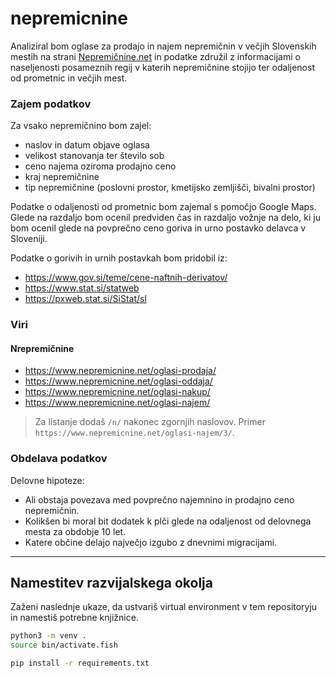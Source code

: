 # nepremicnine

Analiziral bom oglase za prodajo in najem nepremičnin v večjih Slovenskih mestih na strani [Nepremičnine.net](http://nepremicnine.net/) in podatke združil z informacijami o naseljenosti posameznih regij v katerih nepremičnine stojijo ter odaljenost od prometnic in večjih mest.

### Zajem podatkov

Za vsako nepremičnino bom zajel:
- naslov in datum objave oglasa
- velikost stanovanja ter število sob
- ceno najema oziroma prodajno ceno
- kraj nepremičnine
- tip nepremičnine (poslovni prostor, kmetijsko zemljišči, bivalni prostor)

Podatke o odaljenosti od prometnic bom zajemal s pomočjo Google Maps.
Glede na razdaljo bom ocenil predviden čas in razdaljo vožnje na delo, ki ju bom ocenil glede na povprečno ceno goriva in urno postavko delavca v Sloveniji.

Podatke o gorivih in urnih postavkah bom pridobil iz:
- https://www.gov.si/teme/cene-naftnih-derivatov/
- https://www.stat.si/statweb
- https://pxweb.stat.si/SiStat/sl

### Viri

#### Nrepremičnine

- https://www.nepremicnine.net/oglasi-prodaja/
- https://www.nepremicnine.net/oglasi-oddaja/
- https://www.nepremicnine.net/oglasi-nakup/
- https://www.nepremicnine.net/oglasi-najem/

> Za listanje dodaš `/n/` nakonec zgornjih naslovov. Primer `https://www.nepremicnine.net/oglasi-najem/3/`.





### Obdelava podatkov

Delovne hipoteze:
- Ali obstaja povezava med povprečno najemnino in prodajno ceno nepremičnin.
- Kolikšen bi moral bit dodatek k plči glede na odaljenost od delovnega mesta za obdobje 10 let.
- Katere občine delajo največjo izgubo z dnevnimi migracijami.

---

## Namestitev razvijalskega okolja

Zaženi naslednje ukaze, da ustvariš virtual environment v tem repositoryju in namestiš potrebne knjižnice.

```bash
python3 -m venv .
source bin/activate.fish

pip install -r requirements.txt
```
